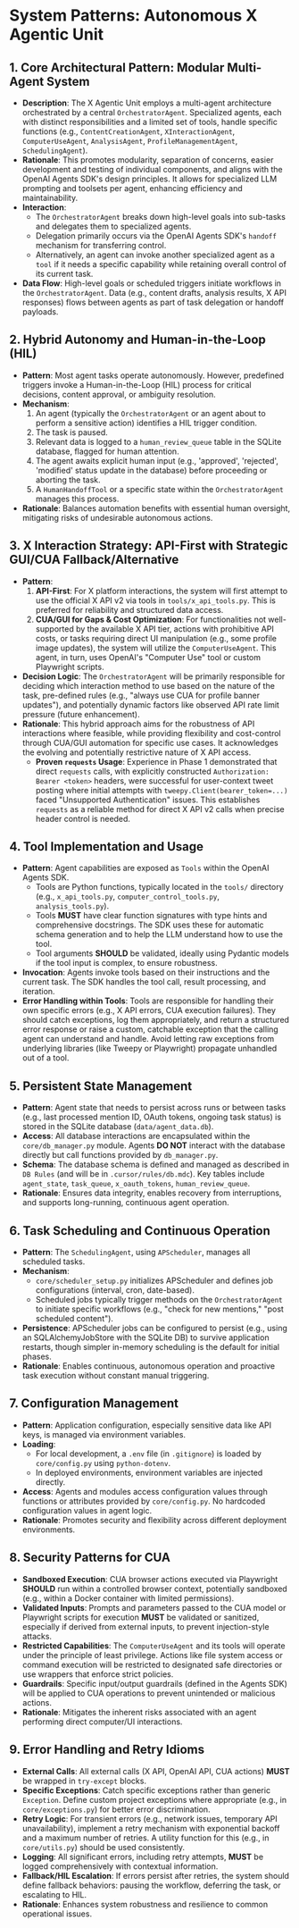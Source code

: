 # System Patterns: Autonomous X Agentic Unit

## 1. Core Architectural Pattern: Modular Multi-Agent System

*   **Description**: The X Agentic Unit employs a multi-agent architecture orchestrated by a central `OrchestratorAgent`. Specialized agents, each with distinct responsibilities and a limited set of tools, handle specific functions (e.g., `ContentCreationAgent`, `XInteractionAgent`, `ComputerUseAgent`, `AnalysisAgent`, `ProfileManagementAgent`, `SchedulingAgent`).
*   **Rationale**: This promotes modularity, separation of concerns, easier development and testing of individual components, and aligns with the OpenAI Agents SDK's design principles. It allows for specialized LLM prompting and toolsets per agent, enhancing efficiency and maintainability.
*   **Interaction**:
    *   The `OrchestratorAgent` breaks down high-level goals into sub-tasks and delegates them to specialized agents.
    *   Delegation primarily occurs via the OpenAI Agents SDK's `handoff` mechanism for transferring control.
    *   Alternatively, an agent can invoke another specialized agent as a `tool` if it needs a specific capability while retaining overall control of its current task.
*   **Data Flow**: High-level goals or scheduled triggers initiate workflows in the `OrchestratorAgent`. Data (e.g., content drafts, analysis results, X API responses) flows between agents as part of task delegation or handoff payloads.

## 2. Hybrid Autonomy and Human-in-the-Loop (HIL)

*   **Pattern**: Most agent tasks operate autonomously. However, predefined triggers invoke a Human-in-the-Loop (HIL) process for critical decisions, content approval, or ambiguity resolution.
*   **Mechanism**:
    1.  An agent (typically the `OrchestratorAgent` or an agent about to perform a sensitive action) identifies a HIL trigger condition.
    2.  The task is paused.
    3.  Relevant data is logged to a `human_review_queue` table in the SQLite database, flagged for human attention.
    4.  The agent awaits explicit human input (e.g., 'approved', 'rejected', 'modified' status update in the database) before proceeding or aborting the task.
    5.  A `HumanHandoffTool` or a specific state within the `OrchestratorAgent` manages this process.
*   **Rationale**: Balances automation benefits with essential human oversight, mitigating risks of undesirable autonomous actions.

## 3. X Interaction Strategy: API-First with Strategic GUI/CUA Fallback/Alternative

*   **Pattern**:
    1.  **API-First**: For X platform interactions, the system will first attempt to use the official X API v2 via tools in `tools/x_api_tools.py`. This is preferred for reliability and structured data access.
    2.  **CUA/GUI for Gaps & Cost Optimization**: For functionalities not well-supported by the available X API tier, actions with prohibitive API costs, or tasks requiring direct UI manipulation (e.g., some profile image updates), the system will utilize the `ComputerUseAgent`. This agent, in turn, uses OpenAI's "Computer Use" tool or custom Playwright scripts.
*   **Decision Logic**: The `OrchestratorAgent` will be primarily responsible for deciding which interaction method to use based on the nature of the task, pre-defined rules (e.g., "always use CUA for profile banner updates"), and potentially dynamic factors like observed API rate limit pressure (future enhancement).
*   **Rationale**: This hybrid approach aims for the robustness of API interactions where feasible, while providing flexibility and cost-control through CUA/GUI automation for specific use cases. It acknowledges the evolving and potentially restrictive nature of X API access.
    *   **Proven `requests` Usage**: Experience in Phase 1 demonstrated that direct `requests` calls, with explicitly constructed `Authorization: Bearer <token>` headers, were successful for user-context tweet posting where initial attempts with `tweepy.Client(bearer_token=...)` faced "Unsupported Authentication" issues. This establishes `requests` as a reliable method for direct X API v2 calls when precise header control is needed.

## 4. Tool Implementation and Usage

*   **Pattern**: Agent capabilities are exposed as `Tools` within the OpenAI Agents SDK.
    *   Tools are Python functions, typically located in the `tools/` directory (e.g., `x_api_tools.py`, `computer_control_tools.py`, `analysis_tools.py`).
    *   Tools **MUST** have clear function signatures with type hints and comprehensive docstrings. The SDK uses these for automatic schema generation and to help the LLM understand how to use the tool.
    *   Tool arguments **SHOULD** be validated, ideally using Pydantic models if the tool input is complex, to ensure robustness.
*   **Invocation**: Agents invoke tools based on their instructions and the current task. The SDK handles the tool call, result processing, and iteration.
*   **Error Handling within Tools**: Tools are responsible for handling their own specific errors (e.g., X API errors, CUA execution failures). They should catch exceptions, log them appropriately, and return a structured error response or raise a custom, catchable exception that the calling agent can understand and handle. Avoid letting raw exceptions from underlying libraries (like Tweepy or Playwright) propagate unhandled out of a tool.

## 5. Persistent State Management

*   **Pattern**: Agent state that needs to persist across runs or between tasks (e.g., last processed mention ID, OAuth tokens, ongoing task status) is stored in the SQLite database (`data/agent_data.db`).
*   **Access**: All database interactions are encapsulated within the `core/db_manager.py` module. Agents **DO NOT** interact with the database directly but call functions provided by `db_manager.py`.
*   **Schema**: The database schema is defined and managed as described in `DB Rules` (and will be in `.cursor/rules/db.mdc`). Key tables include `agent_state`, `task_queue`, `x_oauth_tokens`, `human_review_queue`.
*   **Rationale**: Ensures data integrity, enables recovery from interruptions, and supports long-running, continuous agent operation.

## 6. Task Scheduling and Continuous Operation

*   **Pattern**: The `SchedulingAgent`, using `APScheduler`, manages all scheduled tasks.
*   **Mechanism**:
    *   `core/scheduler_setup.py` initializes APScheduler and defines job configurations (interval, cron, date-based).
    *   Scheduled jobs typically trigger methods on the `OrchestratorAgent` to initiate specific workflows (e.g., "check for new mentions," "post scheduled content").
*   **Persistence**: APScheduler jobs can be configured to persist (e.g., using an SQLAlchemyJobStore with the SQLite DB) to survive application restarts, though simpler in-memory scheduling is the default for initial phases.
*   **Rationale**: Enables continuous, autonomous operation and proactive task execution without constant manual triggering.

## 7. Configuration Management

*   **Pattern**: Application configuration, especially sensitive data like API keys, is managed via environment variables.
*   **Loading**:
    *   For local development, a `.env` file (in `.gitignore`) is loaded by `core/config.py` using `python-dotenv`.
    *   In deployed environments, environment variables are injected directly.
*   **Access**: Agents and modules access configuration values through functions or attributes provided by `core/config.py`. No hardcoded configuration values in agent logic.
*   **Rationale**: Promotes security and flexibility across different deployment environments.

## 8. Security Patterns for CUA

*   **Sandboxed Execution**: CUA browser actions executed via Playwright **SHOULD** run within a controlled browser context, potentially sandboxed (e.g., within a Docker container with limited permissions).
*   **Validated Inputs**: Prompts and parameters passed to the CUA model or Playwright scripts for execution **MUST** be validated or sanitized, especially if derived from external inputs, to prevent injection-style attacks.
*   **Restricted Capabilities**: The `ComputerUseAgent` and its tools will operate under the principle of least privilege. Actions like file system access or command execution will be restricted to designated safe directories or use wrappers that enforce strict policies.
*   **Guardrails**: Specific input/output guardrails (defined in the Agents SDK) will be applied to CUA operations to prevent unintended or malicious actions.
*   **Rationale**: Mitigates the inherent risks associated with an agent performing direct computer/UI interactions.

## 9. Error Handling and Retry Idioms

*   **External Calls**: All external calls (X API, OpenAI API, CUA actions) **MUST** be wrapped in `try-except` blocks.
*   **Specific Exceptions**: Catch specific exceptions rather than generic `Exception`. Define custom project exceptions where appropriate (e.g., in `core/exceptions.py`) for better error discrimination.
*   **Retry Logic**: For transient errors (e.g., network issues, temporary API unavailability), implement a retry mechanism with exponential backoff and a maximum number of retries. A utility function for this (e.g., in `core/utils.py`) should be used consistently.
*   **Logging**: All significant errors, including retry attempts, **MUST** be logged comprehensively with contextual information.
*   **Fallback/HIL Escalation**: If errors persist after retries, the system should define fallback behaviors: pausing the workflow, deferring the task, or escalating to HIL.
*   **Rationale**: Enhances system robustness and resilience to common operational issues.